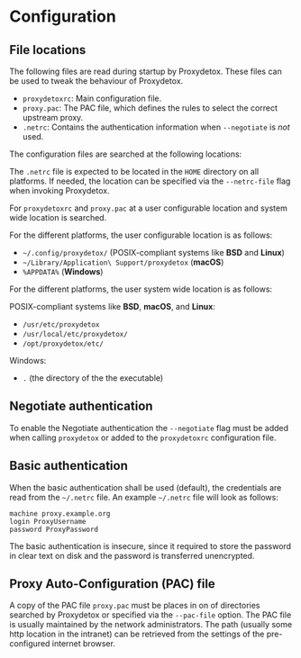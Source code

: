 # Configuration

## File locations

The following files are read during startup by Proxydetox. These files can be
used to tweak the behaviour of Proxydetox.

- `proxydetoxrc`: Main configuration file.
- `proxy.pac`: The PAC file, which defines the rules to select the correct
  upstream proxy.
- `.netrc`: Contains the authentication information when `--negotiate` is _not_
  used.

The configuration files are searched at the following locations:

The `.netrc` file is expected to be located in the `HOME` directory on all
platforms. If needed, the location can be specified via the `--netrc-file` flag
when invoking Proxydetox.

For `proxydetoxrc` and `proxy.pac` at a user configurable location and system
wide location is searched.

For the different platforms, the user configurable location is as follows:

- `~/.config/proxydetox/` (POSIX-compliant systems like **BSD** and **Linux**)
- `~/Library/Application\ Support/proxydetox` (**macOS**)
- `%APPDATA%` (**Windows**)

For the different platforms, the user system wide location is as follows:

POSIX-compliant systems like **BSD**, **macOS**, and **Linux**:

- `/usr/etc/proxydetox`
- `/usr/local/etc/proxydetox/`
- `/opt/proxydetox/etc/`

Windows:

- `.` (the directory of the the executable)

## Negotiate authentication

To enable the Negotiate authentication the `--negotiate` flag must be added when
calling `proxydetox` or added to the `proxydetoxrc` configuration file.

## Basic authentication

When the basic authentication shall be used (default), the credentials are read
from the `~/.netrc` file. An example `~/.netrc` file will look as follows:

```
machine proxy.example.org
login ProxyUsername
password ProxyPassword
```

The basic authentication is insecure, since it required to store the password in
clear text on disk and the password is transferred unencrypted.

## Proxy Auto-Configuration (PAC) file

A copy of the PAC file `proxy.pac` must be places in on of directories searched
by Proxydetox or specified via the `--pac-file` option. The PAC file is usually
maintained by the network administrators. The path (usually some http location
in the intranet) can be retrieved from the settings of the pre-configured
internet browser.
